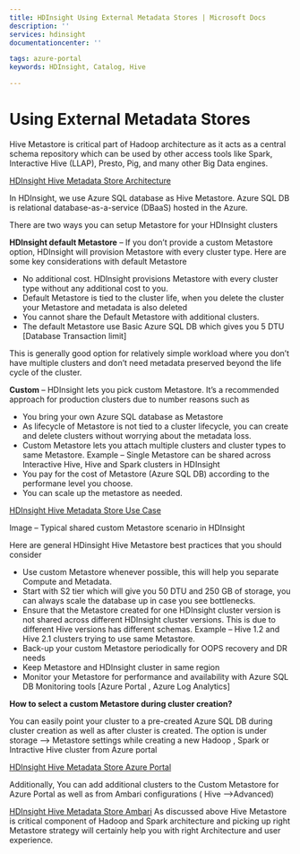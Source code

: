 ```yaml
---
title: HDInsight Using External Metadata Stores | Microsoft Docs
description: ''
services: hdinsight
documentationcenter: ''

tags: azure-portal
keywords: HDInsight, Catalog, Hive

---
```

# Using External Metadata Stores

Hive Metastore is critical part of Hadoop architecture as it acts as a central schema repository which can be used by other access tools like Spark, Interactive Hive (LLAP), Presto, Pig, and many other Big Data engines.

[HDInsight Hive Metadata Store Architecture](./media/hdinsight-use-external-metadata-stores/metadata-store-architecture.png)

In HDInsight, we use Azure SQL database as Hive Metastore. Azure SQL DB is relational database-as-a-service (DBaaS) hosted in the Azure.

There are two ways you can setup Metastore for your HDInsight clusters

**HDInsight default Metastore** – If you don’t provide a custom Metastore option, HDInsight will provision Metastore with every cluster type. Here are some key considerations with default Metastore

* No additional cost. HDInsight provisions Metastore with every cluster type without any additional cost to you.
* Default Metastore is tied to the cluster life, when you delete the cluster your Metastore and metadata is also deleted
* You cannot share the Default Metastore with additional clusters.
* The default Metastore use Basic Azure SQL DB which gives you 5 DTU [Database Transaction limit]

This is generally good option for relatively simple workload where you don’t have multiple clusters and don’t need metadata preserved beyond the life cycle of the cluster.

**Custom** – HDInsight lets you pick custom Metastore. It’s a recommended approach for production clusters due to number reasons such as

* You bring your own Azure SQL database as Metastore
* As lifecycle of Metastore is not tied to a cluster lifecycle, you can create and delete clusters without worrying about the metadata loss.
* Custom Metastore lets you attach multiple clusters and cluster types to same Metastore. Example – Single Metastore can be shared across Interactive Hive, Hive and Spark clusters in HDInsight
* You pay for the cost of Metastore (Azure SQL DB) according to the performane level you choose.  
* You can scale up the metastore as needed.

[HDInsight Hive Metadata Store Use Case](./media/hdinsight-use-external-metadata-stores/metadata-store-use-case.png)

Image – Typical shared custom Metastore scenario in HDInsight

Here are general HDinsight Hive Metastore best practices that you should consider

* Use custom Metastore whenever possible, this will help you separate Compute and Metadata.
* Start with S2 tier which will give you 50 DTU and 250 GB of storage, you can always scale the database up in case you see bottlenecks.
* Ensure that the Metastore created for one HDInsight cluster version is not shared across different HDInsight cluster versions. This is due to different Hive versions has different schemas. Example – Hive 1.2 and Hive 2.1 clusters trying to use same Metastore.
* Back-up your custom Metastore periodically for OOPS recovery and DR needs
* Keep Metastore and HDInsight cluster in same region
* Monitor your Metastore for performance and availability with Azure SQL DB Monitoring tools [Azure Portal , Azure Log Analytics]

**How to select a custom Metastore during cluster creation?**

You can easily point your cluster to a pre-created Azure SQL DB during cluster creation as well as after cluster is created. The option is under storage –> Metastore settings while creating a new Hadoop , Spark or Intractive Hive cluster from Azure portal

[HDInsight Hive Metadata Store Azure Portal](./media/hdinsight-use-external-metadata-stores/metadata-store-azure-portal.png)

Additionally, You can add additional clusters to the Custom Metastore for Azure Portal as well as from Ambari configurations ( Hive –>Advanced)

[HDInsight Hive Metadata Store Ambari](./media/hdinsight-use-external-metadata-stores/metadata-store-ambari.png)
As discussed above Hive Metastore is critical component of Hadoop and Spark architecture and picking up right Metastore strategy will certainly help you with right Architecture and user experience.


